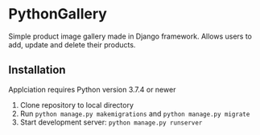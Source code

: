 # PythonGallery

Simple product image gallery made in Django framework. Allows users to add, update and delete their products.

## Installation

Applciation requires Python version 3.7.4 or newer

1. Clone repository to local directory
2. Run `python manage.py makemigrations` and `python manage.py migrate`
3. Start development server: `python manage.py runserver`
